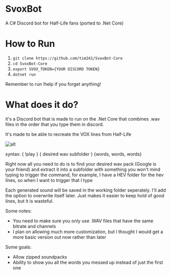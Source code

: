 # SvoxBot
A C# Discord bot for Half-Life fans (ported to .Net Core)

# How to Run

1. `git clone https://github.com/tim241/SvoxBot-Core`
2. `cd SvoxBot-Core`
3. `export SVOX_TOKEN={YOUR DISCORD TOKEN}`
4. `dotnet run`

Remember to run !help if you forget anything!

# What does it do?

it's a Discord bot that is made to run on the .Net Core that
combines .wav files in the order that you type them in discord.

It's made to be able to recreate the VOX lines from Half-Life

![alt](https://i.imgur.com/EoRCIrp.png)

syntax: { !play } { desired wav subfolder } {words, words, words}

Right now all you need to do is to find your desired wav pack (Google is your friend) and extract it into a subfolder
with something you won't mind typing to trigger the command, for example, I have a HEV folder for the hev lines, so when I want to trigger that I type 

<!play hev hiss beep getmedkit>

Each generated sound will be saved in the working folder seperately. I'll add the option to overwrite itself later. Just makes it easier to keep hold of good lines, but it is wasteful.

Some notes:
- You need to make sure you only use .WAV files that have the same bitrate and channels
- I plan on allowing much more customization, but I thought I would get a more basic version out now rather than later

Some goals:
- Allow zipped soundpacks
- Ability to show you all the words you messed up instead of just the first one
